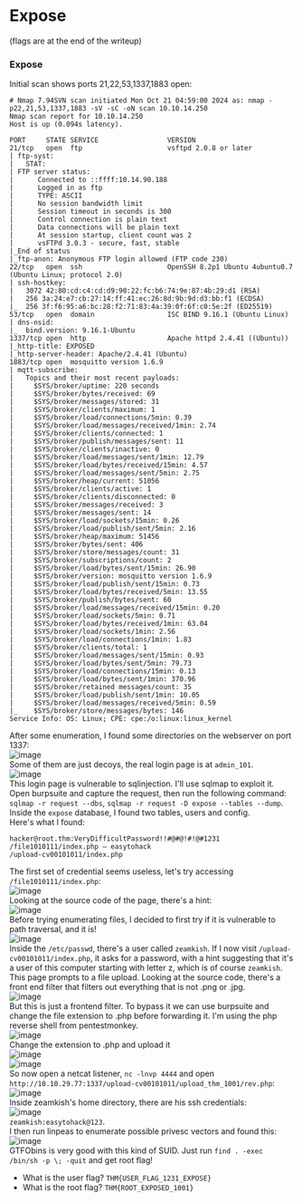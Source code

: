 # Expose
(flags are at the end of the writeup)

### Expose
Initial scan shows ports 21,22,53,1337,1883 open:

    # Nmap 7.94SVN scan initiated Mon Oct 21 04:59:00 2024 as: nmap -p22,21,53,1337,1883 -sV -sC -oN scan 10.10.14.250
    Nmap scan report for 10.10.14.250
    Host is up (0.094s latency).
    
    PORT     STATE SERVICE                 VERSION
    21/tcp   open  ftp                     vsftpd 2.0.8 or later
    | ftp-syst: 
    |   STAT: 
    | FTP server status:
    |      Connected to ::ffff:10.14.90.188
    |      Logged in as ftp
    |      TYPE: ASCII
    |      No session bandwidth limit
    |      Session timeout in seconds is 300
    |      Control connection is plain text
    |      Data connections will be plain text
    |      At session startup, client count was 2
    |      vsFTPd 3.0.3 - secure, fast, stable
    |_End of status
    |_ftp-anon: Anonymous FTP login allowed (FTP code 230)
    22/tcp   open  ssh                     OpenSSH 8.2p1 Ubuntu 4ubuntu0.7 (Ubuntu Linux; protocol 2.0)
    | ssh-hostkey: 
    |   3072 42:80:cd:c4:cd:d9:90:22:fc:b6:74:9e:87:4b:29:d1 (RSA)
    |   256 3a:24:e7:cb:27:14:ff:41:ec:26:8d:9b:9d:d3:bb:f1 (ECDSA)
    |_  256 3f:f6:95:a6:bc:28:f2:71:83:4a:39:0f:6f:c0:5e:2f (ED25519)
    53/tcp   open  domain                  ISC BIND 9.16.1 (Ubuntu Linux)
    | dns-nsid: 
    |_  bind.version: 9.16.1-Ubuntu
    1337/tcp open  http                    Apache httpd 2.4.41 ((Ubuntu))
    |_http-title: EXPOSED
    |_http-server-header: Apache/2.4.41 (Ubuntu)
    1883/tcp open  mosquitto version 1.6.9
    | mqtt-subscribe: 
    |   Topics and their most recent payloads: 
    |     $SYS/broker/uptime: 220 seconds
    |     $SYS/broker/bytes/received: 69
    |     $SYS/broker/messages/stored: 31
    |     $SYS/broker/clients/maximum: 1
    |     $SYS/broker/load/connections/5min: 0.39
    |     $SYS/broker/load/messages/received/1min: 2.74
    |     $SYS/broker/clients/connected: 1
    |     $SYS/broker/publish/messages/sent: 11
    |     $SYS/broker/clients/inactive: 0
    |     $SYS/broker/load/messages/sent/1min: 12.79
    |     $SYS/broker/load/bytes/received/15min: 4.57
    |     $SYS/broker/load/messages/sent/5min: 2.75
    |     $SYS/broker/heap/current: 51056
    |     $SYS/broker/clients/active: 1
    |     $SYS/broker/clients/disconnected: 0
    |     $SYS/broker/messages/received: 3
    |     $SYS/broker/messages/sent: 14
    |     $SYS/broker/load/sockets/15min: 0.26
    |     $SYS/broker/load/publish/sent/5min: 2.16
    |     $SYS/broker/heap/maximum: 51456
    |     $SYS/broker/bytes/sent: 406
    |     $SYS/broker/store/messages/count: 31
    |     $SYS/broker/subscriptions/count: 2
    |     $SYS/broker/load/bytes/sent/15min: 26.90
    |     $SYS/broker/version: mosquitto version 1.6.9
    |     $SYS/broker/load/publish/sent/15min: 0.73
    |     $SYS/broker/load/bytes/received/5min: 13.55
    |     $SYS/broker/publish/bytes/sent: 60
    |     $SYS/broker/load/messages/received/15min: 0.20
    |     $SYS/broker/load/sockets/5min: 0.71
    |     $SYS/broker/load/bytes/received/1min: 63.04
    |     $SYS/broker/load/sockets/1min: 2.56
    |     $SYS/broker/load/connections/1min: 1.83
    |     $SYS/broker/clients/total: 1
    |     $SYS/broker/load/messages/sent/15min: 0.93
    |     $SYS/broker/load/bytes/sent/5min: 79.73
    |     $SYS/broker/load/connections/15min: 0.13
    |     $SYS/broker/load/bytes/sent/1min: 370.96
    |     $SYS/broker/retained messages/count: 35
    |     $SYS/broker/load/publish/sent/1min: 10.05
    |     $SYS/broker/load/messages/received/5min: 0.59
    |_    $SYS/broker/store/messages/bytes: 146
    Service Info: OS: Linux; CPE: cpe:/o:linux:linux_kernel

After some enumeration, I found some directories on the webserver on port 1337:<br/>
![image](https://github.com/user-attachments/assets/d4edbd87-6078-467b-bc4a-39a657d01491)<br />
Some of them are just decoys, the real login page is at `admin_101`. <br />
![image](https://github.com/user-attachments/assets/40bbd386-3370-404e-9df8-a9df56aa1935)<br />
This login page is vulnerable to sqlinjection. I'll use sqlmap to exploit it. Open burpsuite and capture the request, then run the following command: `sqlmap -r request --dbs`, `sqlmap -r request -D expose --tables --dump`. <br />
Inside the `expose` database, I found two tables, users and config.<br />
Here's what I found:

    hacker@root.thm:VeryDifficultPassword!!#@#@!#!@#1231
    /file1010111/index.php — easytohack
    /upload-cv00101011/index.php
The first set of credential seems useless, let's try accessing `/file1010111/index.php`:<br />
![image](https://github.com/user-attachments/assets/ad929770-3222-426a-8e36-ecdf7ffb208c)<br />
Looking at the source code of the page, there's a hint:<br />
![image](https://github.com/user-attachments/assets/c1072135-65d0-434f-932c-1cae76972144)<br />
Before trying enumerating files, I decided to first try if it is vulnerable to path traversal, and it is! <br />
![image](https://github.com/user-attachments/assets/d7614a40-edd4-4a29-a002-342fa33b7a78)<br />
Inside the `/etc/passwd`, there's a user called `zeamkish`. If I now visit `/upload-cv00101011/index.php`, it asks for a password, with a hint suggesting that it's a user of this computer starting with letter z, which is of course `zeamkish`.<br />
This page prompts to a file upload. Looking at the source code, there's a front end filter that filters out everything that is not .png or .jpg.<br />
![image](https://github.com/user-attachments/assets/81db1e27-1f58-4155-be63-7a8b15f66eb8)<br />
But this is just a frontend filter. To bypass it we can use burpsuite and change the file extension to .php before forwarding it. I'm using the php reverse shell from pentestmonkey. <br />
![image](https://github.com/user-attachments/assets/34db6032-edde-4e64-80b6-43914d6e6906)<br />
Change the extension to .php and upload it<br />
![image](https://github.com/user-attachments/assets/2251a947-9e9c-4fd2-bdaa-c5d272f068d6)<br />
![image](https://github.com/user-attachments/assets/d7cff851-68af-4bd7-ac7c-715a9a9f6ace)<br />
So now open a netcat listener, `nc -lnvp 4444` and open `http://10.10.29.77:1337/upload-cv00101011/upload_thm_1001/rev.php`:<br />
![image](https://github.com/user-attachments/assets/b72f18c8-95d5-4b89-9e64-a9ff2ffeb469)<br />
Inside zeamkish's home directory, there are his ssh credentials:<br />
![image](https://github.com/user-attachments/assets/d879a1d8-f327-454b-a0bc-76f180bb617f)<br />
`zeamkish:easytohack@123`.<br />
I then run linpeas to enumerate possible privesc vectors and found this:<br />
![image](https://github.com/user-attachments/assets/72bcffe6-ae94-4359-b3f2-6f474fbb0f00)<br />
GTFObins is very good with this kind of SUID. Just run `find . -exec /bin/sh -p \; -quit` and get root flag! 




- What is the user flag? `THM{USER_FLAG_1231_EXPOSE}`
- What is the root flag? `THM{ROOT_EXPOSED_1001}`
